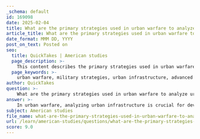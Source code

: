 ```yaml
---
_schema: default
id: 169098
date: 2025-02-04
title: What are the primary strategies used in urban warfare to analyze urban infrastructure?
article_title: What are the primary strategies used in urban warfare to analyze urban infrastructure?
date_format: MMM DD, YYYY
post_on_text: Posted on
seo:
  title: QuickTakes | American studies
  page_description: >-
    This content describes the primary strategies used in urban warfare to analyze urban infrastructure, including understanding urban topography, utilizing advanced technology, adapting military tactics, and considering ethical implications.
  page_keywords: >-
    urban warfare, military strategies, urban infrastructure, advanced technology, AI surveillance, military tactics, urban topography, ethical considerations, inverse geometry
author: QuickTakes
question: >-
    What are the primary strategies used in urban warfare to analyze urban infrastructure?
answer: >-
    In urban warfare, analyzing urban infrastructure is crucial for developing effective military strategies. The primary strategies used in this context include:\n\n1. **Understanding Urban Topography**: Military forces must analyze the physical layout of urban environments, including the arrangement of buildings, streets, and public spaces. This understanding helps in planning movements, identifying potential ambush points, and determining advantageous positions for both offense and defense.\n\n2. **Utilization of Advanced Technology**: The integration of AI and surveillance technologies has transformed urban warfare. For instance, AI-driven surveillance systems, such as drones, provide real-time reconnaissance, allowing military units to gather intelligence on enemy positions and urban layouts. This capability enhances situational awareness and informs tactical decisions.\n\n3. **Adaptation of Military Tactics**: Urban warfare requires innovative tactics that leverage the unique characteristics of urban spaces. The concept of "walking through walls," as discussed by Eyal Weizman, exemplifies this approach. It involves reinterpreting the urban environment to create new pathways and strategies, allowing forces to navigate through buildings and utilize the urban fabric as a medium for combat.\n\n4. **Counter Code and Urban Planning**: Military adaptations of urban planning principles are employed to improve operational effectiveness. This includes designing training facilities that simulate urban environments, enabling soldiers to practice and prepare for the complexities of urban combat scenarios.\n\n5. **Material Rituals**: The destruction and reconstruction of urban spaces are integral to military strategies. Understanding the implications of these material rituals helps military planners anticipate the impact of their operations on urban infrastructure and civilian life.\n\n6. **Ethical Considerations**: Analyzing urban infrastructure also involves addressing the ethical implications of military actions in populated areas. The transformation of civilian spaces into combat zones raises critical questions about collateral damage and the long-term effects on communities.\n\n7. **Inverse Geometry**: This strategy involves reorganizing urban spaces to facilitate military operations. By manipulating the urban landscape, forces can gain tactical advantages, making it difficult for adversaries to predict movements and strategies.\n\nIn summary, the analysis of urban infrastructure in warfare encompasses a multifaceted approach that combines technological advancements, innovative tactics, ethical considerations, and a deep understanding of the urban environment. These strategies are essential for navigating the complexities of urban combat and achieving military objectives while minimizing harm to civilian populations.
subject: American studies
file_name: what-are-the-primary-strategies-used-in-urban-warfare-to-analyze-urban-infrastructure.md
url: /learn/american-studies/questions/what-are-the-primary-strategies-used-in-urban-warfare-to-analyze-urban-infrastructure
score: 9.0
---
```


&nbsp;